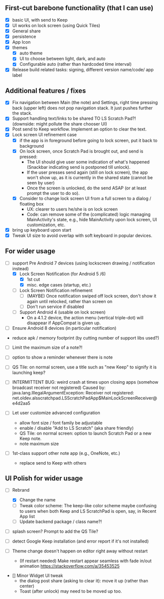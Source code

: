 ## First-cut barebone functionality (that I can use)
- [x] basic UI, with send to Keep
- [x] UI works on lock screen (using Quick Tiles)
- [x] General share
- [x] persistence
- [x] App Icon
- [x] themes
    - [x] auto theme
    - [x] UI to choose between light, dark, and auto
    - [x] Configurable auto (rather than hardcoded time interval)
- [x] Release build related tasks: signing, different version name/code/ app label

## Additional features / fixes
- [x] Fix navigation between Main (the note) and Settings, right time pressing back (upper left) does not pop navigation stack. 
It just pushes further the stack.
- [x] Support handling text/links to be shared TO LS Scratch Pad?! (downside: might pollute the share chooser UI)
- [x] Post send to Keep workflow. Implement an option to clear the text.
- [x] Lock screen UI refinement case
    - [x] if the app is in foreground before going to lock screen, put it back to background
    - [x] On lock screen, once Scratch Pad is brought out, and send is pressed:
        - The UI should give user some indication of what's happened (Snackbar indicating send is postponed till unlock).
        - If the user presses send again (still on lock screen), the app won't show up, as
        it is currently in the shared state (cannot be seen by user)
        - Once the screen is unlocked, do the send ASAP (or at least prompt the user to do so).
    - [x] Consider to change lock screen UI from a full screen to a dialog / floating box
        - UX: clearer to users he/she is on lock screen
        - Code: can remove some of the (complicated) logic managing MainActivity's state, e.g., 
         hide MainActivity upon lock screen, UI customization, etc.
- [x] bring up keyboard upon start
- [x] Tweak UI size to avoid overlap with soft keyboard in popular devices.

## For wider usage        
- [ ] support Pre Android 7 devices (using lockscreen drawing / notification instead)
  - [x] Lock Screen Notification (for Android 5 /6)
    - [x] 1st cut
    - [x] misc. edge cases (startup, etc.)
  - [ ] Lock Screen Notification refinement
    - [ ] (MAYBE) Once notification swiped off lock screen, don't show it again until relocked, rather than screen on 
    - [ ] Don't run service if disabled      
  - [ ] Support Android 4 (usable on lock screen)
    - On a 4.1.2 device, the action menu (vertical triple-dot) will disappear if AppCompat is given up.
- [ ] Ensure Android 8 devices (in particular notification)

- reduce apk / memory footprint (by cutting number of support libs used?)

- [ ] Limit the maximum size of a note?!
- [ ] option to show a reminder whenever there is note

- [ ] QS Tile: on normal screen, use a title such as "new Keep" to signify it is launching keep?

- [ ] INTERMITTENT BUG: weird crash at times upon closing apps (somehow broadcast receiver not registered)
  Caused by: java.lang.IllegalArgumentException: Receiver not registered: net.oldev.alsscratchpad.LSScratchPadApp$MainLockScreenReceiver@e4d2aa5

- [ ] Let user customize advanced configuration
   - allow font size / font family be adjustable
   - enable / disable "Add to LS Scratch" (aka share friendly)
   - QS Tile: on normal screen: option to launch Scratch Pad or a new Keep note.
   - note maximum size 

- [ ] 1st-class support other note app (e.g., OneNote, etc.)
    - replace send to Keep with others

## UI Polish for wider usage    
- [ ] Rebrand
  - [x] Change the name
  - [ ] Tweak color scheme: The keep-like color scheme maybe confusing to users when both Keep and LS ScratchPad is open, say, in Recent App list
  - [ ] Update backend package / class name?!  
  
- [ ] splash screen? Prompt to add the QS Tile?
- [ ] detect Google Keep installation (and error report if it's not installed)

- [ ] Theme change doesn't happen on editor right away without restart
  - (If restart needed) Make restart appear seamless with fade in/out animation
	   	https://stackoverflow.com/a/35453525
	   	
- [] Minor Widget UI tweak
  - the dialog post share (asking to clear it): move it up (rather than center)
  - Toast (after unlock) may need to be moved up too.
